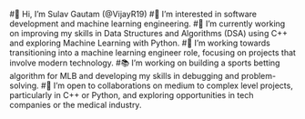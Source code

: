 #👋 Hi, I’m Sulav Gautam (@VijayR19)
#👀 I’m interested in software development and machine learning engineering.
#🌱 I’m currently working on improving my skills in Data Structures and Algorithms (DSA) using C++ and exploring Machine Learning with Python.
#🚀 I’m working towards transitioning into a machine learning engineer role, focusing on projects that involve modern technology.
#📚 I’m working on building a sports betting algorithm for MLB and developing my skills in debugging and problem-solving.
#💞️ I’m open to collaborations on medium to complex level projects, particularly in C++ or Python, and exploring opportunities in tech companies or the medical industry.

